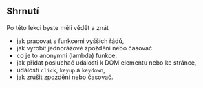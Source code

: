 ## Shrnutí

Po této lekci byste měli vědět a znát

- jak pracovat s funkcemi vyšších řádů,
- jak vyrobit jednorázové zpoždění nebo časovač
- co je to anonymní (lambda) funkce,
- jak přidat posluchač události k DOM elementu nebo ke stránce,
- události `click`, `keyup` a `keydown`,
- jak zrušit zpozdění nebo časovač.
